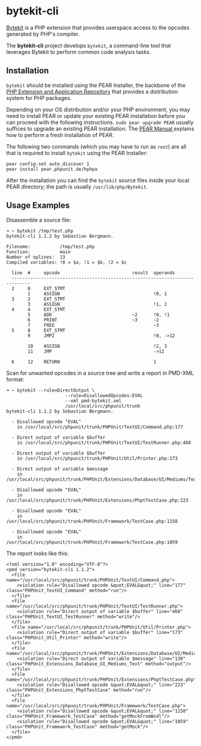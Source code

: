 bytekit-cli
===========

[Bytekit](http://github.com/Mayflower/Bytekit) is a PHP extension that provides userspace access to the opcodes generated by PHP's compiler.

The **bytekit-cli** project develops `bytekit`, a command-line tool that leverages Bytekit to perform common code analysis tasks.

Installation
------------

`bytekit` should be installed using the PEAR Installer, the backbone of the [PHP Extension and Application Repository](http://pear.php.net/) that provides a distribution system for PHP packages.

Depending on your OS distribution and/or your PHP environment, you may need to install PEAR or update your existing PEAR installation before you can proceed with the following instructions. `sudo pear upgrade PEAR` usually suffices to upgrade an existing PEAR installation. The [PEAR Manual ](http://pear.php.net/manual/en/installation.getting.php) explains how to perform a fresh installation of PEAR.

The following two commands (which you may have to run as `root`) are all that is required to install `bytekit` using the PEAR Installer:

    pear config-set auto_discover 1
    pear install pear.phpunit.de/hphpa

After the installation you can find the `bytekit` source files inside your local PEAR directory; the path is usually `/usr/lib/php/Bytekit`.

Usage Examples
--------------

Disassemble a source file:

    ➜ ~ bytekit /tmp/test.php
    bytekit-cli 1.1.2 by Sebastian Bergmann.

    Filename:           /tmp/test.php
    Function:           main
    Number of oplines:  13
    Compiled variables: !0 = $a, !1 = $b, !2 = $c

      line  #     opcode                           result  operands
      -----------------------------------------------------------------------------
      2     0     EXT_STMT
            1     ASSIGN                                   !0, 1
      3     2     EXT_STMT
            3     ASSIGN                                   !1, 2
      4     4     EXT_STMT
            5     ADD                              ~2      !0, !1
            6     PRINT                            ~3      ~2
            7     FREE                                     ~3
      5     8     EXT_STMT
            9     JMPZ                                     !0, ->12

            10    ASSIGN                                   !2, 3
            11    JMP                                      ->12

      6     12    RETURN                                   1

Scan for unwanted opcodes in a source tree and write a report in PMD-XML format:

    ➜ ~ bytekit --rule=DirectOutput \
                          --rule=DisallowedOpcodes:EVAL
                          --xml pmd-bytekit.xml
                          /usr/local/src/phpunit/trunk
    bytekit-cli 1.1.2 by Sebastian Bergmann.

      - Disallowed opcode "EVAL"
        in /usr/local/src/phpunit/trunk/PHPUnit/TextUI/Command.php:177

      - Direct output of variable $buffer
        in /usr/local/src/phpunit/trunk/PHPUnit/TextUI/TestRunner.php:468

      - Direct output of variable $buffer
        in /usr/local/src/phpunit/trunk/PHPUnit/Util/Printer.php:173

      - Direct output of variable $message
        in /usr/local/src/phpunit/trunk/PHPUnit/Extensions/Database/UI/Mediums/Text.php:130

      - Disallowed opcode "EVAL"
        in /usr/local/src/phpunit/trunk/PHPUnit/Extensions/PhptTestCase.php:223

      - Disallowed opcode "EVAL"
        in /usr/local/src/phpunit/trunk/PHPUnit/Framework/TestCase.php:1158

      - Disallowed opcode "EVAL"
        in /usr/local/src/phpunit/trunk/PHPUnit/Framework/TestCase.php:1059

The report looks like this:

    <?xml version="1.0" encoding="UTF-8"?>
    <pmd version="bytekit-cli 1.1.2">
      <file name="/usr/local/src/phpunit/trunk/PHPUnit/TextUI/Command.php">
        <violation rule="Disallowed opcode &quot;EVAL&quot;" line="177" class="PHPUnit_TextUI_Command" method="run"/>
      </file>
      <file name="/usr/local/src/phpunit/trunk/PHPUnit/TextUI/TestRunner.php">
        <violation rule="Direct output of variable $buffer" line="468" class="PHPUnit_TextUI_TestRunner" method="write"/>
      </file>
      <file name="/usr/local/src/phpunit/trunk/PHPUnit/Util/Printer.php">
        <violation rule="Direct output of variable $buffer" line="173" class="PHPUnit_Util_Printer" method="write"/>
      </file>
      <file name="/usr/local/src/phpunit/trunk/PHPUnit/Extensions/Database/UI/Mediums/Text.php">
        <violation rule="Direct output of variable $message" line="130" class="PHPUnit_Extensions_Database_UI_Mediums_Text" method="output"/>
      </file>
      <file name="/usr/local/src/phpunit/trunk/PHPUnit/Extensions/PhptTestCase.php">
        <violation rule="Disallowed opcode &quot;EVAL&quot;" line="223" class="PHPUnit_Extensions_PhptTestCase" method="run"/>
      </file>
      <file name="/usr/local/src/phpunit/trunk/PHPUnit/Framework/TestCase.php">
        <violation rule="Disallowed opcode &quot;EVAL&quot;" line="1158" class="PHPUnit_Framework_TestCase" method="getMockFromWsdl"/>
        <violation rule="Disallowed opcode &quot;EVAL&quot;" line="1059" class="PHPUnit_Framework_TestCase" method="getMock"/>
      </file>
    </pmd>
